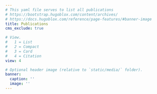 ```yaml
---
# This yaml file serves to list all publications
# https://bootstrap.hugoblox.com/content/archives/
# https://docs.hugoblox.com/reference/page-features/#banner-image
title: Publications
cms_exclude: true

# View.
#   1 = List
#   2 = Compact
#   3 = Card
#   4 = Citation
view: 4

# Optional header image (relative to `static/media/` folder).
banner:
  caption: ''
  image: ''
---
```

